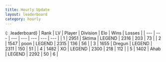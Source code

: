 ```yaml
---
title: Hourly Update
layout: leaderboard
category: hourly
---
```


{: .leaderboard}
| Rank | LV | Player | Division | Elo | Wins | Losses |
| --- | --- | --- | --- | --- | --- | --- |
| <span data-change="0">1</span> | 2951 | <span title="ID: 353063">Sktima</span> | LEGEND | <span data-change="2">2316</span> | <span data-change="3">203</span> | <span data-change="1">73</span> |
| <span data-change="1">2</span> | 1547 | <span title="ID: 540690">poon</span> | LEGEND | <span data-change="6">2315</span> | <span data-change="1">136</span> | <span data-change="0">56</span> |
| <span data-change="-1">3</span> | 1655 | <span title="ID: 337810">Dregun</span> | LEGEND | <span data-change="0">2311</span> | <span data-change="0">150</span> | <span data-change="0">51</span> |
| <span data-change="0">4</span> | 1482 | <span title="ID: 692745">XO</span> | LEGEND | <span data-change="0">2300</span> | <span data-change="0">218</span> | <span data-change="0">112</span> |
| <span data-change="0">5</span> | 1402 | <span title="ID: 402846">Ahab</span> | LEGEND | <span data-change="0">2292</span> | <span data-change="0">50</span> | <span data-change="0">6</span> |